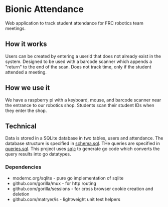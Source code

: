 Bionic Attendance
=================

Web application to track student attendance for FRC robotics team meetings.

## How it works
Users can be created by entering a userid that does not already exist in the system.
Designed to be used with a barcode scanner which appends a "return" to the end of the scan.
Does not track time, only if the student attended a meeting.

## How we use it
We have a raspberry pi with a keyboard, mouse, and barcode scanner near the entrance to our robotics shop.
Students scan their student IDs when they enter the shop.

## Technical
Data is stored in a SQLite database in two tables, users and attendance.
The database structure is specified in [schema.sql](src/db/schema.sql).
THe queries are specified in [queries.sql](src/db/queries.sql).
This project uses [sqlc](https://github.com/kyleconroy/sqlc) to generate go code which converts the query results into
go datatypes. 

### Dependencies
- modernc.org/sqlite - pure go implementation of sqlite
- github.com/gorilla/mux - for http routing
- github.com/gorilla/sessions - for cross browser cookie creation and deletion
- github.com/matryer/is - lightweight unit test helpers